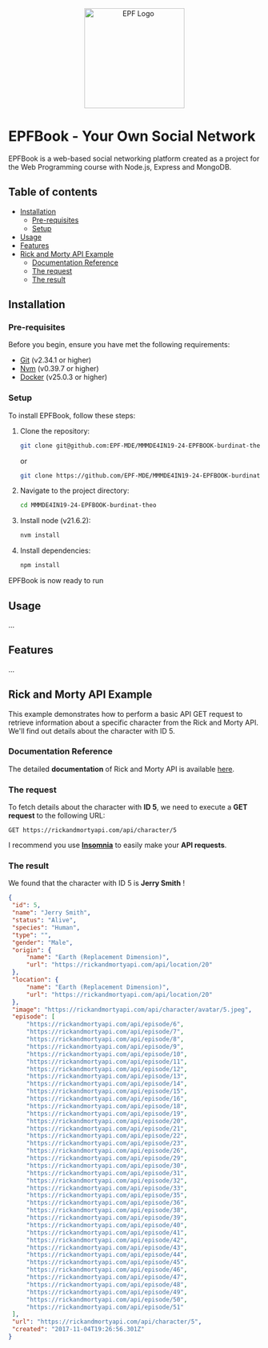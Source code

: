 <div style="text-align: center;">
    <img src="https://www.effseit.fr/public/img/medium/logoepfpng_642580bd3298c0.78845696.png" alt="EPF Logo" width="200">
</div>

# EPFBook - Your Own Social Network

EPFBook is a web-based social networking platform created as a project for the Web Programming course with Node.js, Express and MongoDB.

## Table of contents

* [Installation](#installation)
	* [Pre-requisites](#pre-requisites)
	* [Setup](#setup)
* [Usage](#usage)
* [Features](#features)
* [Rick and Morty API Example](#rick-and-morty-api-example)
	* [Documentation Reference](#documentation-reference)
	* [The request](#the-request)
	* [The result](#the-result)


## Installation

### Pre-requisites
Before you begin, ensure you have met the following requirements:
- [Git](https://git-scm.com/downloads) (v2.34.1 or higher)
- [Nvm](https://github.com/nvm-sh/nvm) (v0.39.7 or higher)
- [Docker](https://www.docker.com/products/docker-desktop/) (v25.0.3 or higher)

### Setup
To install EPFBook, follow these steps:

1. Clone the repository:
   ```bash
   git clone git@github.com:EPF-MDE/MMMDE4IN19-24-EPFBOOK-burdinat-theo.git
   ```
   or
   ```bash
   git clone https://github.com/EPF-MDE/MMMDE4IN19-24-EPFBOOK-burdinat-theo.git
   ```

2. Navigate to the project directory:
   ```bash
   cd MMMDE4IN19-24-EPFBOOK-burdinat-theo
	```

3. Install node (v21.6.2):
   ```bash
   nvm install
   ```

4. Install dependencies:
   ```bash
   npm install
   ```
EPFBook is now ready to run

## Usage
...

## Features
...

## Rick and Morty API Example

This example demonstrates how to perform a basic API GET request to retrieve information about a specific character from the Rick and Morty API. We'll find out details about the character with ID 5.

### Documentation Reference

The detailed **documentation** of Rick and Morty API is available [here](https://rickandmortyapi.com/documentation#character).

### The request

To fetch details about the character with **ID 5**, we need to execute a **GET request** to the following URL:
   ```
   GET https://rickandmortyapi.com/api/character/5
   ```
I recommend you use [**Insomnia**](https://insomnia.rest/) to easily make your **API requests**.

### The result

We found that the character with ID 5 is **Jerry Smith** !
   ```json
   {
	"id": 5,
	"name": "Jerry Smith",
	"status": "Alive",
	"species": "Human",
	"type": "",
	"gender": "Male",
	"origin": {
		"name": "Earth (Replacement Dimension)",
		"url": "https://rickandmortyapi.com/api/location/20"
	},
	"location": {
		"name": "Earth (Replacement Dimension)",
		"url": "https://rickandmortyapi.com/api/location/20"
	},
	"image": "https://rickandmortyapi.com/api/character/avatar/5.jpeg",
	"episode": [
		"https://rickandmortyapi.com/api/episode/6",
		"https://rickandmortyapi.com/api/episode/7",
		"https://rickandmortyapi.com/api/episode/8",
		"https://rickandmortyapi.com/api/episode/9",
		"https://rickandmortyapi.com/api/episode/10",
		"https://rickandmortyapi.com/api/episode/11",
		"https://rickandmortyapi.com/api/episode/12",
		"https://rickandmortyapi.com/api/episode/13",
		"https://rickandmortyapi.com/api/episode/14",
		"https://rickandmortyapi.com/api/episode/15",
		"https://rickandmortyapi.com/api/episode/16",
		"https://rickandmortyapi.com/api/episode/18",
		"https://rickandmortyapi.com/api/episode/19",
		"https://rickandmortyapi.com/api/episode/20",
		"https://rickandmortyapi.com/api/episode/21",
		"https://rickandmortyapi.com/api/episode/22",
		"https://rickandmortyapi.com/api/episode/23",
		"https://rickandmortyapi.com/api/episode/26",
		"https://rickandmortyapi.com/api/episode/29",
		"https://rickandmortyapi.com/api/episode/30",
		"https://rickandmortyapi.com/api/episode/31",
		"https://rickandmortyapi.com/api/episode/32",
		"https://rickandmortyapi.com/api/episode/33",
		"https://rickandmortyapi.com/api/episode/35",
		"https://rickandmortyapi.com/api/episode/36",
		"https://rickandmortyapi.com/api/episode/38",
		"https://rickandmortyapi.com/api/episode/39",
		"https://rickandmortyapi.com/api/episode/40",
		"https://rickandmortyapi.com/api/episode/41",
		"https://rickandmortyapi.com/api/episode/42",
		"https://rickandmortyapi.com/api/episode/43",
		"https://rickandmortyapi.com/api/episode/44",
		"https://rickandmortyapi.com/api/episode/45",
		"https://rickandmortyapi.com/api/episode/46",
		"https://rickandmortyapi.com/api/episode/47",
		"https://rickandmortyapi.com/api/episode/48",
		"https://rickandmortyapi.com/api/episode/49",
		"https://rickandmortyapi.com/api/episode/50",
		"https://rickandmortyapi.com/api/episode/51"
	],
	"url": "https://rickandmortyapi.com/api/character/5",
	"created": "2017-11-04T19:26:56.301Z"
}
   ```